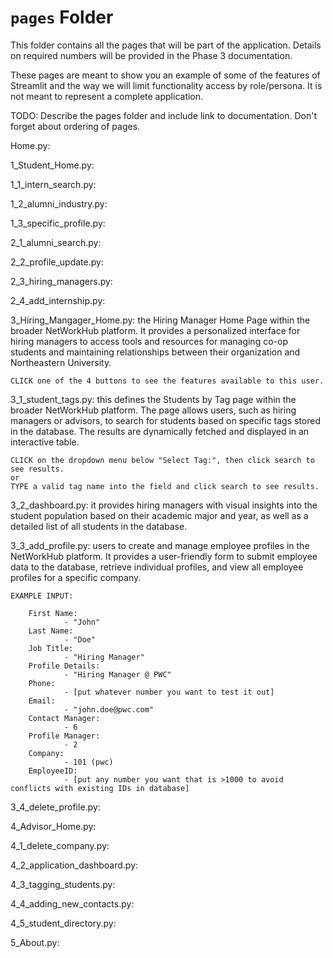 # `pages` Folder

This folder contains all the pages that will be part of the application. Details on required numbers will be provided in the Phase 3 documentation.

These pages are meant to show you an example of some of the features of Streamlit and the way we will limit functionality access by role/persona. It is not meant to represent a complete application.

TODO: Describe the pages folder and include link to documentation. Don't forget about ordering of pages.


Home.py:


1_Student_Home.py: 


1_1_intern_search.py:


1_2_alumni_industry.py:


1_3_specific_profile.py: 


2_1_alumni_search.py:


2_2_profile_update.py:


2_3_hiring_managers.py:


2_4_add_internship.py:


3_Hiring_Mangager_Home.py:
    the Hiring Manager Home Page within the broader NetWorkHub platform. It provides a personalized 
    interface for hiring managers to access tools and resources for managing co-op students and maintaining 
    relationships between their organization and Northeastern University.
    
    CLICK one of the 4 buttons to see the features available to this user.


3_1_student_tags.py:
    this defines the Students by Tag page within the broader NetWorkHub platform. The page allows users,
    such as hiring managers or advisors, to search for students based on specific tags stored in the database. 
    The results are dynamically fetched and displayed in an interactive table.

    CLICK on the dropdown menu below "Select Tag:", then click search to see results. 
    or
    TYPE a valid tag name into the field and click search to see results. 


3_2_dashboard.py:
    it provides hiring managers with visual insights into the student population based on their academic 
    major and year, as well as a detailed list of all students in the database.


3_3_add_profile.py:
    users to create and manage employee profiles in the NetWorkHub platform. It provides a user-friendly form 
    to submit employee data to the database, retrieve individual profiles, and view all employee profiles for 
    a specific company.

    EXAMPLE INPUT:

        First Name:
                - "John"
        Last Name:
                - "Doe"
        Job Title:
                - "Hiring Manager"
        Profile Details:
                - "Hiring Manager @ PWC"
        Phone:
                - [put whatever number you want to test it out]
        Email:
                - "john.doe@pwc.com"
        Contact Manager:
                - 6
        Profile Manager:
                - 2
        Company:
                - 101 (pwc)
        EmployeeID:
                - [put any number you want that is >1000 to avoid conflicts with existing IDs in database]


3_4_delete_profile.py:


4_Advisor_Home.py:


4_1_delete_company.py:


4_2_application_dashboard.py:


4_3_tagging_students.py:


4_4_adding_new_contacts.py:


4_5_student_directory.py:


5_About.py:






